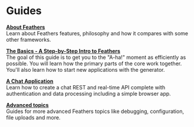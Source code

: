 # Guides

[**About Feathers**](./about/readme.md)<br/>
Learn about Feathers features, philosophy and how it compares with some other frameworks.

[**The Basics - A Step-by-Step Intro to Feathers**](./step-by-step/readme.md)<br/>
The goal of this guide is to get you to the "A-ha!" moment as efficiently as possible.  You will learn how the primary parts of the core work together.  You'll also learn how to start new applications with the generator.

[**A Chat Application**](./chat/readme.md)<br/>
Learn how to create a chat REST and real-time API complete with authentication and data processing including a simple browser app.

[**Advanced topics**](./advanced/readme.md)<br/>
Guides for more advanced Feathers topics like debugging, configuration, file uploads and more.
